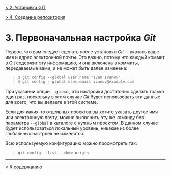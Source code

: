 [< 2. Установка GIT](./install2.md)

[> 4. Создание репозитория](./repository4.md)

# **3. Первоначальная настройка _Git_**

Первое, что вам следует сделать после установки _Git_ — указать ваше имя и адрес электронной почты. Это важно, потому что каждый коммит в Git содержит эту информацию, и она включена в коммиты, передаваемые вами, и не может быть далее изменена:

> `$ git config --global user.name "Ivan Ivanov"`  
> `$ git config --global user.email ivanov@example.com`

При указании опции `--global`, эти настройки достаточно сделать только один раз, поскольку в этом случае _Git_ будет использовать эти данные для всего, что вы делаете в этой системе.

 Если для каких-то отдельных проектов вы хотите указать другое имя или электронную почту, можно выполнить эту же команду без параметра `--global` в каталоге с нужным проектом. В данном случае будет использоваться локальный уровень, никакие из более глобальных настроек не изменятся.

Всю используемую конфигурацию можно просмотреть так:

> `git config --list --show-origin`

---

[< К содержанию](./readme.md)